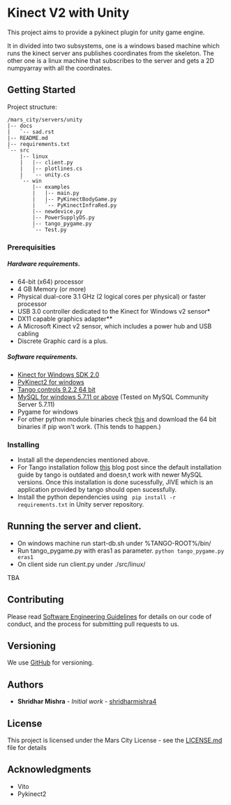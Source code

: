 # Kinect V2 with Unity

This project aims to provide a pykinect plugin for unity game engine.  

It in divided into two subsystems, one is a windows based machine which runs the kinect server ans publishes coordinates from the skeleton.
The other one is a linux machine that subscribes to the server and gets a 2D numpyarray with all the coordinates.

## Getting Started

Project structure:

```
/mars_city/servers/unity
|-- docs
|   `-- sad.rst
|-- README.md
|-- requirements.txt
`-- src
    |-- linux
    |   |-- client.py
    |   |-- plotlines.cs
    |   `-- unity.cs
    `-- win
        |-- examples
        |   |-- main.py
        |   |-- PyKinectBodyGame.py
        |   `-- PyKinectInfraRed.py
        |-- newdevice.py
        |-- PowerSupplyDS.py
        |-- tango_pygame.py
        `-- Test.py
```

### Prerequisities

##### Hardware requirements.

- 64-bit (x64) processor
- 4 GB Memory (or more)
- Physical dual-core 3.1 GHz (2 logical cores per physical) or faster processor
- USB 3.0 controller dedicated to the Kinect for Windows v2 sensor*
- DX11 capable graphics adapter**
- A Microsoft Kinect v2 sensor, which includes a power hub and USB cabling
- Discrete Graphic card is a plus.

##### Software requirements.

- [Kinect for Windows SDK 2.0 ](https://www.microsoft.com/en-in/download/details.aspx?id=44561)
- [PyKinect2 for windows](https://pypi.python.org/pypi/pykinect2)
- [Tango controls 9.2.2 64 bit](http://sourceforge.net/projects/tango-cs/files/TangoSetup-9.2.2_win64.exe/download)
- [MySQL for windows 5.7.11 or above](https://dev.mysql.com/downloads/file/?id=464460) (Tested on MySQL Community Server 5.7.11)
- Pygame for windows
- For other python module binaries check [this](http://www.lfd.uci.edu/~gohlke/pythonlibs/) and download the 64 bit binaries if pip won't work. (This tends to happen.)
    

### Installing

- Install all the dependencies mentioned above.
- For Tango installation follow [this](http://shrigsoc.blogspot.in/2016/07/update-on-10-july-tango-installation.html) blog post since the default installation guide by tango is outdated and doesn,t work with newer MySQL versions.
Once this installation is done sucessfully, JIVE which is an application provided by tango should open sucessfully.
- Install the python dependencies using ``` pip install -r requirements.txt``` in Unity server repository.
 


## Running the server and client.

- On windows machine run start-db.sh under %TANGO-ROOT%/bin/
- Run tango_pygame.py with eras1 as parameter. ```python tango_pygame.py eras1```
- On client side run client.py under ./src/linux/ 

TBA

## Contributing

Please read [Software Engineering Guidelines](http://eras.readthedocs.io/en/latest/doc/guidelines.html) for details on our code of conduct, and the process for submitting pull requests to us.

## Versioning

We use [GitHub](http://github.com/) for versioning.

## Authors

* **Shridhar Mishra** - *Initial work* - [shridharmishra4](https://github.com/shridharmishra4)


## License

This project is licensed under the Mars City License - see the [LICENSE.md](https://github.com/mars-planet/mars_city/blob/master/LICENSE) file for details

## Acknowledgments

* Vito
* Pykinect2

